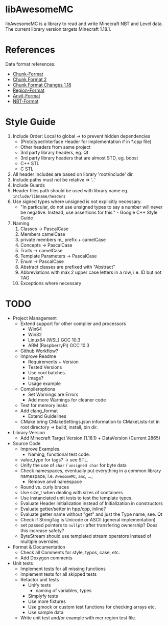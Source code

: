 # libAwesomeMC

libAwesomeMC is a library to read and write Minecraft NBT and Level data.
The current library version targets Minecraft 1.18.1.

# References

Data format references:
* [Chunk-Format](https://minecraft.fandom.com/wiki/Chunk_format)
* [Chunk Format 2](https://wiki.vg/Chunk_Format)
* [Chunk Format Changes 1.18](https://minecraft.fandom.com/wiki/Java_Edition_1.18#General_2)
* [Region-Format](https://minecraft.fandom.com/wiki/Region_file_format)
* [Anvil-Format](https://minecraft.fandom.com/wiki/Anvil_file_format)
* [NBT-Format](https://minecraft.fandom.com/wiki/NBT_format)

# Style Guide

1. Include Order: Local to global -> to prevent hidden dependencies
    * (Prototype/Interface Header for implementation if in *.cpp file)
    * Other headers from same project
    * 3rd party library headers, eg. Qt
    * 3rd party library headers that are almost STD, eg. boost
    * C++ STL
    * C STL 
2. All header includes are based on library 'root/include' dir.
3. Include paths must not be relative => '..'
4. Include Guards 
5. Header files path should be used with library name eg. `include/libname/headers`
6. Use signed types where unsigned is not explicitly necessary.
    * "In particular, do not use unsigned types to say a number will never be negative. Instead, use assertions for this." - Google C++ Style Guide
7. Naming
    1. Classes -> PascalCase 
    2. Members camelCase
    3. private members m_ prefix + camelCase
    4. Concepts -> PascalCase
    5. Traits -> camelCase
    6. Template Parameters -> PascalCase
    7. Enum -> PascalCase
    8. Abstract classes are prefixed with "Abstract"
    9. Abbreviations with max 2 upper case letters in a row, i.e. ID but not TAG
    10. Exceptions where necessary

# TODO

- Project Management
  - Extend support for other compiler and processors
    - Win64
    - Win32
    - Linux64 (WSL) GCC 10.3
    - ARM (RaspberryPi) GCC 10.3
  - Github Workflow?
  - Improve Readme
    - Requirements + Version
    - Tested Versions
    - Use cool batches.
    - Image?
    - Usage example
  - Compileroptions
    - Set Warnings are Errors
    - Add more Warnings for cleaner code
  - Test for memory leaks
  - Add clang_format
    - Extend Guidelines
  - CMake bring CMakeSettings.json information to CMakeLists-txt in root directory -> build, install, bin dir.
- Library Version
  - Add Minecraft Target Version (1.18.1) + DataVersion (Current 2865)
- Source Code
  - Improve Examples.
    - Naming, functional test code.
  - value_type for tags? -> see STL.
  - Unify the use of `char` / `unsigned char` for byte data
  - Check namespaces, eventually put everything in a common library namespace, i.e. `AwesomeMC`, `amc`, ..., 
    - Remove anvil namespace
  - Round vs. curly braces
  - Use size_t when dealing with sizes of containers
  - Use instanciated unit tests to test the template types.
  - Evaluate Header initialization instead of Initialization in constructors
  - Evaluate getter/setter in hpp/cpp, inline?
  - Evaluate getter name without "get" and just the Type name, see. Qt
  - Check if StringTag is Unicode or ASCII (general implementation)
  - set passed pointers to `nullptr` after transfering ownership? Does this increase safety?
  - ByteStream should use templated stream operators instead of multiple overrides.
- Format & Documentation
  - Check all Comments for style, typos, case, etc.
  - Add Doxygen comments
- Unit tests
  - Implement tests for all missing functions
  - Implement tests for all skipped tests
  - Refactor unit tests
    - Unify tests
      - naming of variables, types
    - Simplyfy tests
    - Use more fixtures
    - Use gmock or custom test functions for checking arrays etc.
    - Use sample data
  - Write unit test and/or example with mcr region test file.
